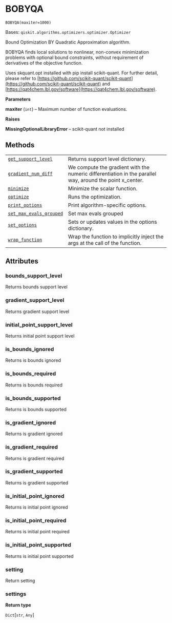 # BOBYQA

<span id="undefined" />

`BOBYQA(maxiter=1000)`

Bases: `qiskit.algorithms.optimizers.optimizer.Optimizer`

Bound Optimization BY Quadratic Approximation algorithm.

BOBYQA finds local solutions to nonlinear, non-convex minimization problems with optional bound constraints, without requirement of derivatives of the objective function.

Uses skquant.opt installed with pip install scikit-quant. For further detail, please refer to [https://github.com/scikit-quant/scikit-quant](https://github.com/scikit-quant/scikit-quant) and [https://qat4chem.lbl.gov/software](https://qat4chem.lbl.gov/software).

**Parameters**

**maxiter** (`int`) – Maximum number of function evaluations.

**Raises**

**MissingOptionalLibraryError** – scikit-quant not installed

## Methods

|                                                                                                                                                                                                            |                                                                                                           |
| ---------------------------------------------------------------------------------------------------------------------------------------------------------------------------------------------------------- | --------------------------------------------------------------------------------------------------------- |
| [`get_support_level`](qiskit.algorithms.optimizers.BOBYQA.get_support_level#qiskit.algorithms.optimizers.BOBYQA.get_support_level "qiskit.algorithms.optimizers.BOBYQA.get_support_level")                 | Returns support level dictionary.                                                                         |
| [`gradient_num_diff`](qiskit.algorithms.optimizers.BOBYQA.gradient_num_diff#qiskit.algorithms.optimizers.BOBYQA.gradient_num_diff "qiskit.algorithms.optimizers.BOBYQA.gradient_num_diff")                 | We compute the gradient with the numeric differentiation in the parallel way, around the point x\_center. |
| [`minimize`](qiskit.algorithms.optimizers.BOBYQA.minimize#qiskit.algorithms.optimizers.BOBYQA.minimize "qiskit.algorithms.optimizers.BOBYQA.minimize")                                                     | Minimize the scalar function.                                                                             |
| [`optimize`](qiskit.algorithms.optimizers.BOBYQA.optimize#qiskit.algorithms.optimizers.BOBYQA.optimize "qiskit.algorithms.optimizers.BOBYQA.optimize")                                                     | Runs the optimization.                                                                                    |
| [`print_options`](qiskit.algorithms.optimizers.BOBYQA.print_options#qiskit.algorithms.optimizers.BOBYQA.print_options "qiskit.algorithms.optimizers.BOBYQA.print_options")                                 | Print algorithm-specific options.                                                                         |
| [`set_max_evals_grouped`](qiskit.algorithms.optimizers.BOBYQA.set_max_evals_grouped#qiskit.algorithms.optimizers.BOBYQA.set_max_evals_grouped "qiskit.algorithms.optimizers.BOBYQA.set_max_evals_grouped") | Set max evals grouped                                                                                     |
| [`set_options`](qiskit.algorithms.optimizers.BOBYQA.set_options#qiskit.algorithms.optimizers.BOBYQA.set_options "qiskit.algorithms.optimizers.BOBYQA.set_options")                                         | Sets or updates values in the options dictionary.                                                         |
| [`wrap_function`](qiskit.algorithms.optimizers.BOBYQA.wrap_function#qiskit.algorithms.optimizers.BOBYQA.wrap_function "qiskit.algorithms.optimizers.BOBYQA.wrap_function")                                 | Wrap the function to implicitly inject the args at the call of the function.                              |

## Attributes

<span id="undefined" />

### bounds\_support\_level

Returns bounds support level

<span id="undefined" />

### gradient\_support\_level

Returns gradient support level

<span id="undefined" />

### initial\_point\_support\_level

Returns initial point support level

<span id="undefined" />

### is\_bounds\_ignored

Returns is bounds ignored

<span id="undefined" />

### is\_bounds\_required

Returns is bounds required

<span id="undefined" />

### is\_bounds\_supported

Returns is bounds supported

<span id="undefined" />

### is\_gradient\_ignored

Returns is gradient ignored

<span id="undefined" />

### is\_gradient\_required

Returns is gradient required

<span id="undefined" />

### is\_gradient\_supported

Returns is gradient supported

<span id="undefined" />

### is\_initial\_point\_ignored

Returns is initial point ignored

<span id="undefined" />

### is\_initial\_point\_required

Returns is initial point required

<span id="undefined" />

### is\_initial\_point\_supported

Returns is initial point supported

<span id="undefined" />

### setting

Return setting

<span id="undefined" />

### settings

**Return type**

`Dict`\[`str`, `Any`]
